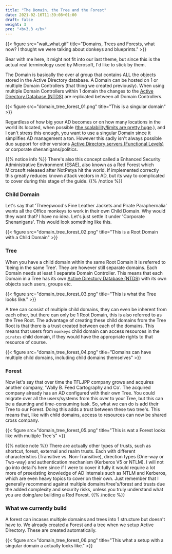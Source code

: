 ```yaml
---
title: "The Domain, the Tree and the Forest"
date: 2021-02-16T11:39:08+01:00
draft: false
weight: 3
pre: "<b>3.3 </b>"
---
```


{{< figure src="wait_what.gif" title="Domains, Trees and Forests, what now? I thought we were talking about donkeys and blueprints." >}}

Bear with me here, it might not fit into our last theme, but since this is the actual real terminology used by Microsoft, I'd like to stick by them.

The Domain is basically the over al group that contains ALL the objects stored in the Active Directory database. A Domain can be hosted on 1 or multiple Domain Controllers (that thing we created previously). When using multiple Domain Controllers within 1 domain the changes to the [Active Directory Database (NTDS)](../ntds/) are replicated between all Domain Controllers.

{{< figure src="domain_tree_forest_01.png" title="This is a singular domain" >}}

Regardless of how big your AD becomes or on how many locations in the world its located, when possible ([the scalability/limits are pretty huge](https://docs.microsoft.com/en-us/previous-versions/windows/it-pro/windows-server-2003/cc756101(v=ws.10)).), and I can't stress this enough, you want to use a singular Domain since it simplifies AD management a ton. However this sadly isn't always possible duo support for other versions [Active Directory servers (Functional Levels)](../functional_levels/) or corporate shenanigans/politics.

{{% notice info %}}
There's also this concept called a Enhanced Security Administrative Environment (ESAE), also known as a Red Forest which Microsoft released after NotPetya hit the world. If implemented correctly this greatly reduces known attack vectors in AD, but its way to complicated to cover during this stage of the guide.
{{% /notice %}}

### Child Domain

Let's say that 'Threepwood's Fine Leather Jackets and Pirate Paraphernalia' wants all the Office monkeys to work in their own Child Domain. Why would they want that? I have no idea. Let's just settle it under 'Corporate Shenanigans'. This would look something like this.

{{< figure src="domain_tree_forest_02.png" title="This is a Root Domain with a Child Domain" >}}

### Tree

When you have a child domain within the same Root Domain it is referred to 'being in the same Tree'. They are however still separate domains. Each Domain needs at least 1 separate Domain Controller. This means that each Domain in a Tree has its own [Active Directory Database (NTDS)](#ntds) with its own objects such users, groups etc.

{{< figure src="domain_tree_forest_03.png" title="This is what the Tree looks like." >}}

A tree can consist of multiple child domains, they can even be inherent from each other, but there can only be 1 Root Domain, this is also referred to as the Tree Root. The advantage of creating these child domains from the Tree Root is that there is a trust created between each of the domains. This means that users from `monkeys` child domain can access resources in the `pirates` child domain, if they would have the appropriate rights to that resource of course.

{{< figure src="domain_tree_forest_04.png" title="Domains can have multiple child domains, including child domains themselves" >}}

### Forest

Now let's say that over time the TFLJPP company grows and acquires another company, 'Wally B. Feed Cartography and Co'.
The acquired company already has an AD configured with their own Tree. You could migrate over all the users/systems from this over to your Tree, but this can be a daunting and time-consuming task. So, what we can do is add their Tree to our Forest. Doing this adds a trust between these two tree's. This means that, like with child domains, access to resources can now be shared cross company.

{{< figure src="domain_tree_forest_05.png" title="This is wat a Forest looks like with multiple Tree's" >}}

{{% notice note %}}
There are actually other types of trusts, such as shortcut, forest, external and realm trusts. Each with different characteristics (Transitive vs. Non-Transitive), direction types (One-way or Two-way) and authentication mechanism (Kerberos V5 or NTLM). I will not go into detail's here since if I were to cover it fully it would require a lot more of preexisting knowledge of AD internals such as NTLM and Kerberos, which are even heavy topics to cover on their own. Just remember that I generally recommend against multiple domains/tree's/forest and trusts due the added complexity and security risks, unless you truly understand what you are doing/are building a Red Forest.
{{% /notice %}}

### What we currently build

A forest can incases multiple domains and trees into 1 structure but doesn't have to. We already created a Forest and a tree when we setup Active Directory. These are created automatically.

{{< figure src="domain_tree_forest_06.png" title="This what a setup with a singular domain a actually looks like." >}}
